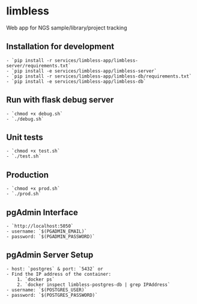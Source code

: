 # limbless
Web app for NGS sample/library/project tracking

## Installation for development
    - `pip install -r services/limbless-app/limbless-server/requirements.txt`
    - `pip install -e services/limbless-app/limbless-server`
    - `pip install -r services/limbless-app/limbless-db/requirements.txt`
    - `pip install -e services/limbless-app/limbless-db`

## Run with flask debug server
    - `chmod +x debug.sh`
    - `./debug.sh`
## Unit tests
    - `chmod +x test.sh`
    - `./test.sh`
## Production
    - `chmod +x prod.sh`
    - `./prod.sh`

## pgAdmin Interface
    - `http://localhost:5050`
    - username: `$(PGADMIN_EMAIL)`
    - password: `$(PGADMIN_PASSWORD)`

## pgAdmin Server Setup
    - host: `postgres` & port: `5432` or
    - Find the IP address of the container:
        1. `docker ps`
        2. `docker inspect limbless-postgres-db | grep IPAddress`
    - username: `$(POSTGRES_USER)`
    - password: `$(POSTGRES_PASSWORD)`